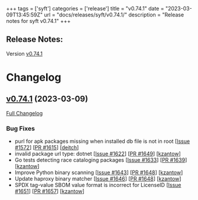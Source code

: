 +++
tags = ['syft']
categories = ['release']
title = "v0.74.1"
date = "2023-03-09T13:45:59Z"
url = "docs/releases/syft/v0.74.1/"
description = "Release notes for syft v0.74.1"
+++

## Release Notes:
Version [v0.74.1](https://github.com/anchore/syft/releases/tag/v0.74.1)

# Changelog

## [v0.74.1](https://github.com/anchore/syft/tree/v0.74.1) (2023-03-09)

[Full Changelog](https://github.com/anchore/syft/compare/v0.74.0...v0.74.1)

### Bug Fixes

- purl for apk packages missing when installed db file is not in root [[Issue #1572](https://github.com/anchore/syft/issues/1572)] [[PR #1615](https://github.com/anchore/syft/pull/1615)] [[deitch](https://github.com/deitch)]
- invalid package url type: dotnet [[Issue #1622](https://github.com/anchore/syft/issues/1622)] [[PR #1649](https://github.com/anchore/syft/pull/1649)] [[kzantow](https://github.com/kzantow)]
- Go tests detecting race cataloging packages [[Issue #1633](https://github.com/anchore/syft/issues/1633)] [[PR #1639](https://github.com/anchore/syft/pull/1639)] [[kzantow](https://github.com/kzantow)]
- Improve Python binary scanning [[Issue #1643](https://github.com/anchore/syft/issues/1643)] [[PR #1648](https://github.com/anchore/syft/pull/1648)] [[kzantow](https://github.com/kzantow)]
- Update haproxy binary matcher [[Issue #1646](https://github.com/anchore/syft/issues/1646)] [[PR #1648](https://github.com/anchore/syft/pull/1648)] [[kzantow](https://github.com/kzantow)]
- SPDX tag-value SBOM value format is incorrect for LicenseID [[Issue #1651](https://github.com/anchore/syft/issues/1651)] [[PR #1657](https://github.com/anchore/syft/pull/1657)] [[kzantow](https://github.com/kzantow)]
